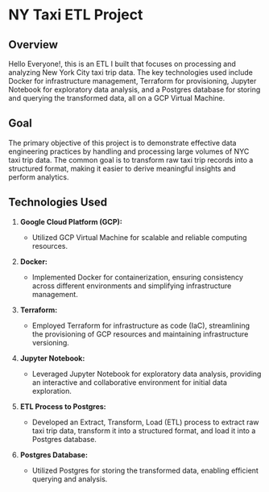 # NY Taxi ETL Project

## Overview

Hello Everyone!, this is an ETL I built that focuses on processing and analyzing New York City taxi trip data. The key technologies used include Docker for infrastructure management, Terraform for provisioning, Jupyter Notebook for exploratory data analysis, and a Postgres database for storing and querying the transformed data, all on a GCP Virtual Machine.

## Goal

The primary objective of this project is to demonstrate effective data engineering practices by handling and processing large volumes of NYC taxi trip data. The common goal is to transform raw taxi trip records into a structured format, making it easier to derive meaningful insights and perform analytics.

## Technologies Used

1. **Google Cloud Platform (GCP):**
   - Utilized GCP Virtual Machine for scalable and reliable computing resources.

2. **Docker:**
   - Implemented Docker for containerization, ensuring consistency across different environments and simplifying infrastructure management.

3. **Terraform:**
   - Employed Terraform for infrastructure as code (IaC), streamlining the provisioning of GCP resources and maintaining infrastructure versioning.

4. **Jupyter Notebook:**
   - Leveraged Jupyter Notebook for exploratory data analysis, providing an interactive and collaborative environment for initial data exploration.

5. **ETL Process to Postgres:**
   - Developed an Extract, Transform, Load (ETL) process to extract raw taxi trip data, transform it into a structured format, and load it into a Postgres database.

6. **Postgres Database:**
   - Utilized Postgres for storing the transformed data, enabling efficient querying and analysis.
